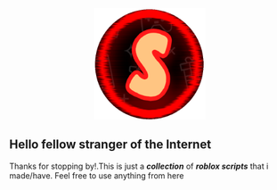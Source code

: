 <div align="center">
<p>
    <img width="200" src="https://github.com/iamstrawberry/rblxscripts/blob/main/app%20-%20Copy.png">
</p>
</div>




## **Hello fellow stranger of the Internet**

Thanks for stopping by!.This is just a ***collection*** of ***roblox scripts*** that i made/have.
Feel free to use anything from here
